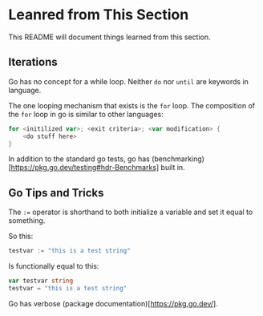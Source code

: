 # Leanred from This Section

This README will document things learned from this section.

## Iterations

Go has no concept for a while loop.  Neither `do` nor `until` are keywords in language.

The one looping mechanism that exists is the `for` loop.  The composition of the `for` loop in go is similar to other languages:

```go
for <initilized var>; <exit criteria>; <var modification> {
    <do stuff here>
} 
```

In addition to the standard go tests, go has (benchmarking)[https://pkg.go.dev/testing#hdr-Benchmarks] built in.

## Go Tips and Tricks

The `:=` operator is shorthand to both initialize a variable and set it equal to something.

So this:

```go
testvar := "this is a test string"
```

Is functionally equal to this:

```go
var testvar string
testvar = "this is a test string"
```

Go has verbose (package documentation)[https://pkg.go.dev/].